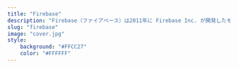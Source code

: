 ```yaml
---
title: "Firebase"
description: "Firebase（ファイアベース）は2011年に Firebase Inc. が開発したモバイル・Webアプリケーション開発プラットフォームで、その後2014年にGoogleに買収された。"
slug: "firebase"
image: "cover.jpg"
style:
    background: "#FFCC27"
    color: "#FFFFFF"
---
```


